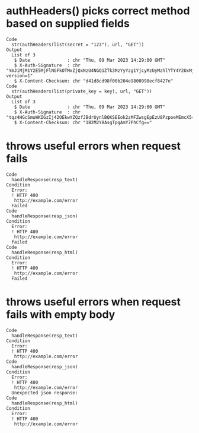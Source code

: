 # authHeaders() picks correct method based on supplied fields

    Code
      str(authHeaders(list(secret = "123"), url, "GET"))
    Output
      List of 3
       $ Date              : chr "Thu, 09 Mar 2023 14:29:00 GMT"
       $ X-Auth-Signature  : chr "YmJiMjM1Y2E5MjFlNGFkOTMxZjQxNzU4NGQ1ZTk3MzYyYzg1YjcyMzUyMzhlYTY4Y2UxMjI1MzJkZWE1MDA3NQ==; version=1"
       $ X-Content-Checksum: chr "d41d8cd98f00b204e9800998ecf8427e"
    Code
      str(authHeaders(list(private_key = key), url, "GET"))
    Output
      List of 3
       $ Date              : chr "Thu, 09 Mar 2023 14:29:00 GMT"
       $ X-Auth-Signature  : chr "tqz4HGcSmuWKIGzIj42OEkwYZQzfJBdrUynlBQKSEEok2zMFZwsgEpEzU8PzpoeMEmcX5+Cr1IuDLLASz0ivAQ=="
       $ X-Content-Checksum: chr "1B2M2Y8AsgTpgAmY7PhCfg=="

# throws useful errors when request fails

    Code
      handleResponse(resp_text)
    Condition
      Error:
      ! HTTP 400
       http://example.com/error
      Failed
    Code
      handleResponse(resp_json)
    Condition
      Error:
      ! HTTP 400
       http://example.com/error
      failed
    Code
      handleResponse(resp_html)
    Condition
      Error:
      ! HTTP 400
       http://example.com/error
      Failed

# throws useful errors when request fails with empty body

    Code
      handleResponse(resp_text)
    Condition
      Error:
      ! HTTP 400
       http://example.com/error
    Code
      handleResponse(resp_json)
    Condition
      Error:
      ! HTTP 400
       http://example.com/error
      Unexpected json response: 
    Code
      handleResponse(resp_html)
    Condition
      Error:
      ! HTTP 400
       http://example.com/error

